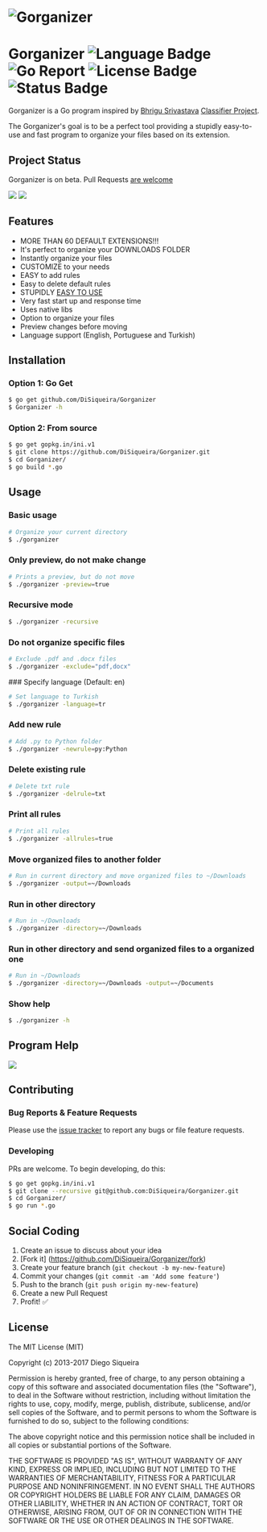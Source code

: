 # ![Gorganizer](https://rawgit.com/DiSiqueira/Gorganizer/master/gorganizer-logo-50.jpg)

# Gorganizer ![Language Badge](https://img.shields.io/badge/Language-Go-blue.svg) ![Go Report](https://goreportcard.com/badge/github.com/DiSiqueira/Gorganizer) ![License Badge](https://img.shields.io/badge/License-MIT-blue.svg) ![Status Badge](https://img.shields.io/badge/Status-Beta-brightgreen.svg)

Gorganizer is a Go program inspired by [Bhrigu Srivastava][bhrigu123] [Classifier Project][classifier].

The Gorganizer's goal is to be a perfect tool providing a stupidly easy-to-use and fast program to organize your files based on its extension.

[bhrigu123]: https://github.com/bhrigu123
[classifier]: https://github.com/bhrigu123/classifier

## Project Status

Gorganizer is on beta. Pull Requests [are welcome](https://github.com/DiSiqueira/Gorganizer#social-coding)

![](https://i.imgur.com/2rFfn9i.gif)
![](https://i.imgur.com/AkgCeMx.jpg)

## Features

- MORE THAN 60 DEFAULT EXTENSIONS!!!
- It's perfect to organize your DOWNLOADS FOLDER
- Instantly organize your files
- CUSTOMIZE to your needs
- EASY to add rules
- Easy to delete default rules
- STUPIDLY [EASY TO USE](https://github.com/DiSiqueira/Gorganizer#usage)
- Very fast start up and response time
- Uses native libs
- Option to organize your files
- Preview changes before moving
- Language support (English, Portuguese and Turkish)

## Installation

### Option 1: Go Get

```bash
$ go get github.com/DiSiqueira/Gorganizer
$ Gorganizer -h
```

### Option 2: From source

```bash
$ go get gopkg.in/ini.v1
$ git clone https://github.com/DiSiqueira/Gorganizer.git
$ cd Gorganizer/
$ go build *.go
```

## Usage

### Basic usage

```bash
# Organize your current directory
$ ./gorganizer
```

### Only preview, do not make change

```bash
# Prints a preview, but do not move
$ ./gorganizer -preview=true
```

### Recursive mode

```bash
$ ./gorganizer -recursive
```

### Do not organize specific files

```bash
# Exclude .pdf and .docx files
$ ./gorganizer -exclude="pdf,docx"
```

### Specify language (Default: en)

```bash
# Set language to Turkish
$ ./gorganizer -language=tr
```

### Add new rule

```bash
# Add .py to Python folder
$ ./gorganizer -newrule=py:Python
```

### Delete existing rule

```bash
# Delete txt rule
$ ./gorganizer -delrule=txt
```

### Print all rules

```bash
# Print all rules
$ ./gorganizer -allrules=true
```

### Move organized files to another folder

```bash
# Run in current directory and move organized files to ~/Downloads
$ ./gorganizer -output=~/Downloads
```

### Run in other directory

```bash
# Run in ~/Downloads
$ ./gorganizer -directory=~/Downloads
```

### Run in other directory and send organized files to a organized one

```bash
# Run in ~/Downloads
$ ./gorganizer -directory=~/Downloads -output=~/Documents
```

### Show help

```bash
$ ./gorganizer -h
```

## Program Help

![](http://image.prntscr.com/image/a7f2e8071d3742cda44149ed9a7c2674.png)

## Contributing

### Bug Reports & Feature Requests

Please use the [issue tracker](https://github.com/DiSiqueira/Gorganizer/issues) to report any bugs or file feature requests.

### Developing

PRs are welcome. To begin developing, do this:

```bash
$ go get gopkg.in/ini.v1
$ git clone --recursive git@github.com:DiSiqueira/Gorganizer.git
$ cd Gorganizer/
$ go run *.go
```

## Social Coding

1. Create an issue to discuss about your idea
2. [Fork it] (https://github.com/DiSiqueira/Gorganizer/fork)
3. Create your feature branch (`git checkout -b my-new-feature`)
4. Commit your changes (`git commit -am 'Add some feature'`)
5. Push to the branch (`git push origin my-new-feature`)
6. Create a new Pull Request
7. Profit! :white_check_mark:

## License

The MIT License (MIT)

Copyright (c) 2013-2017 Diego Siqueira

Permission is hereby granted, free of charge, to any person obtaining a copy
of this software and associated documentation files (the "Software"), to deal
in the Software without restriction, including without limitation the rights
to use, copy, modify, merge, publish, distribute, sublicense, and/or sell
copies of the Software, and to permit persons to whom the Software is
furnished to do so, subject to the following conditions:

The above copyright notice and this permission notice shall be included in
all copies or substantial portions of the Software.

THE SOFTWARE IS PROVIDED "AS IS", WITHOUT WARRANTY OF ANY KIND, EXPRESS OR
IMPLIED, INCLUDING BUT NOT LIMITED TO THE WARRANTIES OF MERCHANTABILITY,
FITNESS FOR A PARTICULAR PURPOSE AND NONINFRINGEMENT.  IN NO EVENT SHALL THE
AUTHORS OR COPYRIGHT HOLDERS BE LIABLE FOR ANY CLAIM, DAMAGES OR OTHER
LIABILITY, WHETHER IN AN ACTION OF CONTRACT, TORT OR OTHERWISE, ARISING FROM,
OUT OF OR IN CONNECTION WITH THE SOFTWARE OR THE USE OR OTHER DEALINGS IN
THE SOFTWARE.
